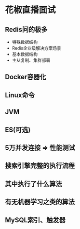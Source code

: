 # 花椒直播面试

## Redis问的极多

- 特殊数据结构
- Redis企业级解决方案场景
- 基本数据结构
- 主从复制、集群部署

## Docker容器化

## Linux命令

## JVM

## ES(可选)

## 5万并发连接 => 性能测试

## 搜索引擎完整的执行流程

## 其中执行了什么算法

## 有无机器学习之类的算法

## MySQL索引、触发器	


